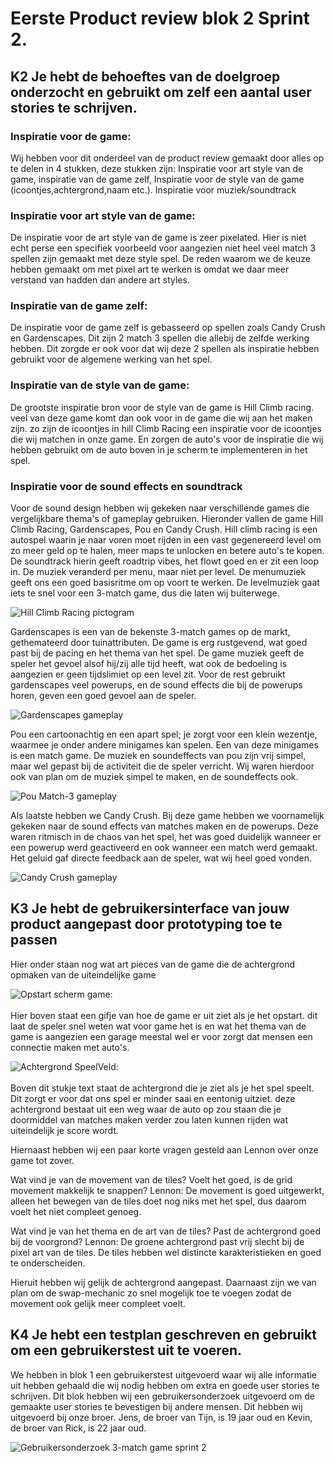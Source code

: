 # Eerste Product review blok 2 Sprint 2.

## K2 Je hebt de behoeftes van de doelgroep onderzocht en gebruikt om zelf een aantal user stories te schrijven. 

### Inspiratie voor de game:
Wij hebben voor dit onderdeel van de product review gemaakt door alles op te delen in 4 stukken, deze stukken zijn: Inspiratie voor art style van de game, inspiratie van de game zelf, Inspiratie voor de style van de game (icoontjes,achtergrond,naam etc.). Inspiratie voor muziek/soundtrack

### Inspiratie voor art style van de game:
De inspiratie voor de art style van de game is zeer pixelated. Hier is niet echt perse een specifiek voorbeeld voor aangezien niet heel veel match 3 spellen zijn gemaakt met deze style spel. De reden waarom we de keuze hebben gemaakt om met pixel art te werken is omdat we daar meer verstand van hadden dan andere art styles.

### Inspiratie van de game zelf:
De inspiratie voor de game zelf is gebasseerd op spellen zoals Candy Crush en Gardenscapes. Dit zijn 2 match 3 spellen die allebij de zelfde werking hebben. Dit zorgde er ook voor dat wij deze 2 spellen als inspiratie hebben gebruikt voor de algemene werking van het spel.

### Inspiratie van de style van de game:
De grootste inspiratie bron voor de style van de game is Hill Climb racing. veel van deze game komt dan ook voor in de game die wij aan het maken zijn. zo zijn de icoontjes in hill Climb Racing een inspiratie voor de icoontjes die wij matchen in onze game. En zorgen de auto's voor de inspiratie die wij hebben gebruikt om de auto boven in je scherm te implementeren in het spel.


### Inspiratie voor de sound effects en soundtrack
Voor de sound design hebben wij gekeken naar verschillende games die vergelijkbare thema's of gameplay gebruiken. Hieronder vallen de game Hill Climb Racing, Gardenscapes, Pou en Candy Crush. Hill climb racing is een autospel waarin je naar voren moet rijden in een vast gegenereerd level om zo meer geld op te halen, meer maps te unlocken en betere auto's te kopen. De soundtrack hierin geeft roadtrip vibes, het flowt goed en er zit een loop in. De muziek veranderd per menu, maar niet per level. De menumuziek geeft ons een goed basisritme om op voort te werken. De levelmuziek gaat iets te snel voor een 3-match game, dus die laten wij buiterwege.

![Hill Climb Racing pictogram](HillClimbRacing.jpg)

Gardenscapes is een van de bekenste 3-match games op de markt, gethemateerd door tuinattributen. De game is erg rustgevend, wat goed past bij de pacing en het thema van het spel. De game muziek geeft de speler het gevoel alsof hij/zij alle tijd heeft, wat ook de bedoeling is aangezien er geen tijdslimiet op een level zit. Voor de rest gebruikt gardenscapes veel powerups, en de sound effects die bij de powerups horen, geven een goed gevoel aan de speler.

![Gardenscapes gameplay](Gardenscapes.jpg)

Pou een cartoonachtig en een apart spel; je zorgt voor een klein wezentje, waarmee je onder andere minigames kan spelen. Een van deze minigames is een match game. De muziek en soundeffects van pou zijn vrij simpel, maar wel gepast bij de activiteit die de speler verricht. Wij waren hierdoor ook van plan om de muziek simpel te maken, en de soundeffects ook.

![Pou Match-3 gameplay](PouMatch3.png)

Als laatste hebben we Candy Crush. Bij deze game hebben we voornamelijk gekeken naar de sound effects van matches maken en de powerups. Deze waren ritmisch in de chaos van het spel, het was goed duidelijk wanneer er een powerup werd geactiveerd en ook wanneer een match werd gemaakt. Het geluid gaf directe feedback aan de speler, wat wij heel goed vonden. 

![Candy Crush gameplay](CandyCrush.jpg)

## K3 Je hebt de gebruikersinterface van jouw product aangepast door prototyping toe te passen 
Hier onder staan nog wat art pieces van de game die de achtergrond opmaken van de uiteindelijke game

![Opstart scherm game:](StartScreen.gif)</br>
<br>
Hier boven staat een gifje van hoe de game er uit ziet als je het opstart. dit laat de speler snel weten wat voor game het is en wat het thema van de game is aangezien een garage meestal wel er voor zorgt dat mensen een connectie maken met auto's.

![Achtergrond SpeelVeld:](GamescreenBackground.png)</br>
<br>
Boven dit stukje text staat de achtergrond die je ziet als je het spel speelt. Dit zorgt er voor dat ons spel er minder saai en eentonig uitziet. deze achtergrond bestaat uit een weg waar de auto op zou staan die je doormiddel van matches maken verder zou laten kunnen rijden wat uiteindelijk je score wordt.

Hiernaast hebben wij een paar korte vragen gesteld aan Lennon over onze game tot zover. 

Wat vind je van de movement van de tiles? Voelt het goed, is de grid movement makkelijk te snappen?
Lennon: De movement is goed uitgewerkt, alleen het bewegen van de tiles doet nog niks met het spel, dus daarom voelt het niet compleet genoeg.

Wat vind je van het thema en de art van de tiles? Past de achtergrond goed bij de voorgrond?
Lennon: De groene achtergrond past vrij slecht bij de pixel art van de tiles. De tiles hebben wel distincte karakteristieken en goed te onderscheiden.

Hieruit hebben wij gelijk de achtergrond aangepast. Daarnaast zijn we van plan om de swap-mechanic zo snel mogelijk toe te voegen zodat de movement ook gelijk meer compleet voelt.

## K4 Je hebt een testplan geschreven en gebruikt om een gebruikerstest uit te voeren. 
We hebben in blok 1 een gebruikerstest uitgevoerd waar wij alle informatie uit hebben gehaald die wij nodig hebben om extra en goede user stories te schrijven. Dit blok hebben wij een gebruikersonderzoek uitgevoerd om de gemaakte user stories te bevestigen bij andere mensen. Dit hebben wij uitgevoerd bij onze broer. Jens, de broer van Tijn, is 19 jaar oud en Kevin, de broer van Rick, is 22 jaar oud.

![Gebruikersonderzoek 3-match game sprint 2](Usertest3Match.png)</br>